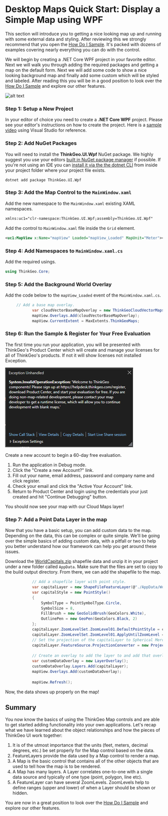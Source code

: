# Desktop Maps Quick Start: Display a Simple Map using WPF


This section will introduce you to getting a nice looking map up and running with some external data and styling.  After reviewing this we strongly recommend that you open the [How Do I Sample](https://gitlab.com/thinkgeo/public/thinkgeo-desktop-maps/-/tree/master/samples/wpf/HowDoISample).  It's packed with dozens of examples covering nearly everything you can do with the control.

We will begin by creating a .NET Core WPF project in your favorite editor.  Next we will walk you through adding the required packages and getting a map on the default form.  Next we will add some code to show a nice looking background map and finally add some custom which will be styled and labeled.  After reading this you will be in a good position to look over the [How Do I Sample](https://gitlab.com/thinkgeo/public/thinkgeo-desktop-maps/-/tree/master/samples/wpf/HowDoISample) and explore our other features.

![alt text](https://gitlab.com/thinkgeo/public/thinkgeo-desktop-maps/-/raw/master/assets/quickstart_shapefile_pointstyle_screenshot.png "Simple Map")

### Step 1: Setup a New Project

  In your editor of choice you need to create a **.NET Core WPF** project.  Please see your editor's instructions on how to create the project.  Here is a [sample video](https://channel9.msdn.com/Series/Desktop-and-NET-Core-101/Create-your-first-WPF-app-on-NET-Core) using Visual Studio for reference.  

### Step 2: Add NuGet Packages

You will need to install the **ThinkGeo.UI.Wpf** NuGet package.  We highly suggest you use your editors [built in NuGet package manager](https://docs.microsoft.com/en-us/nuget/quickstart/install-and-use-a-package-in-visual-studio) if possible.  If you're not using an IDE you can [install it via the the dotnet CLI](https://docs.microsoft.com/en-us/nuget/consume-packages/install-use-packages-dotnet-cli) from inside your project folder where your project file exists.

```shell
dotnet add package ThinkGeo.UI.Wpf
```

### Step 3: Add the Map Control to the `MainWindow.xaml`

Add the new namespace to the `MainWindow.xaml` existing XAML namespaces.

```xml
xmlns:uc1="clr-namespace:ThinkGeo.UI.Wpf;assembly=ThinkGeo.UI.Wpf"
```

Add the control to `MainWindow.xaml` file inside the `Grid` element.

```xml
<uc1:MapView x:Name="mapView" Loaded="mapView_Loaded" MapUnit="Meter"></uc1:MapView>
```

### Step 4: Add Namespaces to `MainWindow.xaml.cs`

Add the required usings.

```csharp
using ThinkGeo.Core;
```

### Step 5: Add the Background World Overlay

Add the code below to the `mapView_Loaded` event of the `MainWindow.xaml.cs`.

```csharp
     // Add a base map overlay.
            var cloudVectorBaseMapOverlay = new ThinkGeoCloudVectorMapsOverlay("USlbIyO5uIMja2y0qoM21RRM6NBXUad4hjK3NBD6pD0~", "f6OJsvCDDzmccnevX55nL7nXpPDXXKANe5cN6czVjCH0s8jhpCH-2A~~", ThinkGeoCloudVectorMapsMapType.Light);
            mapView.Overlays.Add(cloudVectorBaseMapOverlay);
            mapView.CurrentExtent = MaxExtents.ThinkGeoMaps;
```

### Step 6: Run the Sample & Register for Your Free Evaluation

The first time you run your application, you will be presented with ThinkGeo's Product Center which will create and manage your licenses for all of ThinkGeo's products.
If not it will show licenses not installed Exception.

![alt text](./assets/LicenseNotInstalledException.png "Registration Exception")

Create a new account to begin a 60-day free evaluation.

1. Run the application in Debug mode.
1. Click the "Create a new Account?" link.
1. Fill out your name, email address, password and company name and click register.
1. Check your email and click the "Active Your Account" link.
1. Return to Product Center and login using the credentials your just created and hit "Continue Debugging" button.

You should now see your map with our Cloud Maps layer!

### Step 7: Add a Point Data Layer in the map

Now that you have a basic setup, you can add custom data to the map. Depending on the data, this can be complex or quite simple. We'll be going over the simple basics of adding custom data, with a pitfall or two to help you better understand how our framework can help you get around these issues.

Download the [WorldCapitals.zip](https://gitlab.com/thinkgeo/public/thinkgeo-desktop-maps/-/tree/master/assets/WorldCapitals.zip) shapefile data and unzip it in your project under a new folder called `AppData`. Make sure that the files are set to copy to the build output directory. From there, we can add the shapefile to the map.

```csharp
            // Add a shapefile layer with point style.
            var capitalLayer = new ShapeFileFeatureLayer(@"./AppData/WorldCapitals.shp");
            var capitalStyle = new PointStyle()
            {
                SymbolType = PointSymbolType.Circle,
                SymbolSize = 8,
                FillBrush = new GeoSolidBrush(GeoColors.White),
                OutlinePen = new GeoPen(GeoColors.Black, 2)
            };
            capitalLayer.ZoomLevelSet.ZoomLevel01.DefaultPointStyle = capitalStyle;
            capitalLayer.ZoomLevelSet.ZoomLevel01.ApplyUntilZoomLevel = ApplyUntilZoomLevel.Level20;
            // Set the projection of the capitalLayer to Spherical Mercator
            capitalLayer.FeatureSource.ProjectionConverter = new ProjectionConverter(4326, 3857);

            // Create an overlay to add the layer to and add that overlay to the map.
            var customDataOverlay = new LayerOverlay();
            customDataOverlay.Layers.Add(capitalLayer);
            mapView.Overlays.Add(customDataOverlay);
            
            mapView.Refresh(); 
```
Now, the data shows up properly on the map!

## Summary

You now know the basics of using the ThinkGeo Map controls and are able to get started adding functionality into your own applications. Let's recap what we have learned about the object relationships and how the pieces of ThinkGeo UI work together:

1. It is of the utmost importance that the units (feet, meters, decimal degrees, etc.) be set properly for the Map control based on the data.
1. FeatureLayers provide the data used by a Map control to render a map.
1. A Map is the basic control that contains all of the other objects that are used to tell how the map is to be rendered.
1. A Map has many layers. A Layer correlates one-to-one with a single data source and typically of one type (point, polygon, line etc).
1. A FeatureLayer can have several ZoomLevels. ZoomLevels help to define ranges (upper and lower) of when a Layer should be shown or hidden.

You are now in a great position to look over the [How Do I Sample](https://gitlab.com/thinkgeo/public/thinkgeo-desktop-maps/-/tree/master/samples/wpf/HowDoISample) and explore our other features.
